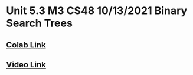 # Unit 5.3 M3 CS48 10/13/2021 Binary Search Trees

## [Colab Link](https://colab.research.google.com/drive/1bPk5pLOpbpgcBXECZ26Dw306Qiiwn8FA?usp=sharing)

## [Video Link](https://youtu.be/Cf8b57utGrg)